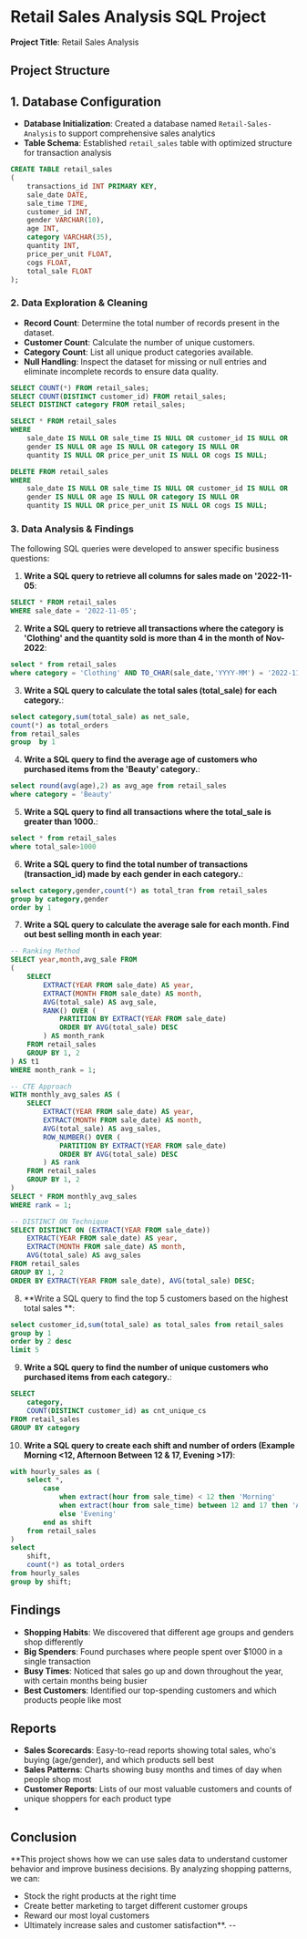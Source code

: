 # Retail Sales Analysis SQL Project

**Project Title**: Retail Sales Analysis  

## Project Structure

## 1. Database Configuration

- **Database Initialization**: Created a database named `Retail-Sales-Analysis` to support comprehensive sales analytics
- **Table Schema**: Established `retail_sales` table with optimized structure for transaction analysis

```sql
CREATE TABLE retail_sales
(
    transactions_id INT PRIMARY KEY,
    sale_date DATE,	
    sale_time TIME,
    customer_id INT,	
    gender VARCHAR(10),
    age INT,
    category VARCHAR(35),
    quantity INT,
    price_per_unit FLOAT,	
    cogs FLOAT,
    total_sale FLOAT
);
```

### 2. Data Exploration & Cleaning

- **Record Count**: Determine the total number of records present in the dataset.
- **Customer Count**: Calculate the number of unique customers.
- **Category Count**: List all unique product categories available.
- **Null Handling**: Inspect the dataset for missing or null entries and eliminate incomplete records to ensure data quality.


```sql
SELECT COUNT(*) FROM retail_sales;
SELECT COUNT(DISTINCT customer_id) FROM retail_sales;
SELECT DISTINCT category FROM retail_sales;

SELECT * FROM retail_sales
WHERE 
    sale_date IS NULL OR sale_time IS NULL OR customer_id IS NULL OR 
    gender IS NULL OR age IS NULL OR category IS NULL OR 
    quantity IS NULL OR price_per_unit IS NULL OR cogs IS NULL;

DELETE FROM retail_sales
WHERE 
    sale_date IS NULL OR sale_time IS NULL OR customer_id IS NULL OR 
    gender IS NULL OR age IS NULL OR category IS NULL OR 
    quantity IS NULL OR price_per_unit IS NULL OR cogs IS NULL;
```

### 3. Data Analysis & Findings

The following SQL queries were developed to answer specific business questions:

1. **Write a SQL query to retrieve all columns for sales made on '2022-11-05**:
```sql
SELECT * FROM retail_sales
WHERE sale_date = '2022-11-05';
```

2. **Write a SQL query to retrieve all transactions where the category is 'Clothing' and the quantity sold is more than 4 in the month of Nov-2022**:
```sql
select * from retail_sales
where category = 'Clothing' AND TO_CHAR(sale_date,'YYYY-MM') = '2022-11' AND quantity >=3
```

3. **Write a SQL query to calculate the total sales (total_sale) for each category.**:
```sql
select category,sum(total_sale) as net_sale,
count(*) as total_orders
from retail_sales
group  by 1
```

4. **Write a SQL query to find the average age of customers who purchased items from the 'Beauty' category.**:
```sql
select round(avg(age),2) as avg_age from retail_sales
where category = 'Beauty'
```

5. **Write a SQL query to find all transactions where the total_sale is greater than 1000.**:
```sql
select * from retail_sales
where total_sale>1000
```

6. **Write a SQL query to find the total number of transactions (transaction_id) made by each gender in each category.**:
```sql
select category,gender,count(*) as total_tran from retail_sales
group by category,gender
order by 1
```

7. **Write a SQL query to calculate the average sale for each month. Find out best selling month in each year**:
```sql
-- Ranking Method
SELECT year,month,avg_sale FROM
(
    SELECT 
        EXTRACT(YEAR FROM sale_date) AS year,
        EXTRACT(MONTH FROM sale_date) AS month,
        AVG(total_sale) AS avg_sale,
        RANK() OVER (
            PARTITION BY EXTRACT(YEAR FROM sale_date) 
            ORDER BY AVG(total_sale) DESC
        ) AS month_rank
    FROM retail_sales
    GROUP BY 1, 2
) AS t1
WHERE month_rank = 1;

-- CTE Approach
WITH monthly_avg_sales AS (
    SELECT 
        EXTRACT(YEAR FROM sale_date) AS year,             
        EXTRACT(MONTH FROM sale_date) AS month,           
        AVG(total_sale) AS avg_sales,                     
        ROW_NUMBER() OVER (
            PARTITION BY EXTRACT(YEAR FROM sale_date)     
            ORDER BY AVG(total_sale) DESC                 
        ) AS rank
    FROM retail_sales
    GROUP BY 1, 2                                         
)
SELECT * FROM monthly_avg_sales
WHERE rank = 1;   

-- DISTINCT ON Technique
SELECT DISTINCT ON (EXTRACT(YEAR FROM sale_date)) 
    EXTRACT(YEAR FROM sale_date) AS year,
    EXTRACT(MONTH FROM sale_date) AS month,
    AVG(total_sale) AS avg_sales
FROM retail_sales
GROUP BY 1, 2
ORDER BY EXTRACT(YEAR FROM sale_date), AVG(total_sale) DESC;
```

8. **Write a SQL query to find the top 5 customers based on the highest total sales **:
```sql
select customer_id,sum(total_sale) as total_sales from retail_sales
group by 1
order by 2 desc
limit 5
```

9. **Write a SQL query to find the number of unique customers who purchased items from each category.**:
```sql
SELECT 
    category,    
    COUNT(DISTINCT customer_id) as cnt_unique_cs
FROM retail_sales
GROUP BY category
```

10. **Write a SQL query to create each shift and number of orders (Example Morning <12, Afternoon Between 12 & 17, Evening >17)**:
```sql
with hourly_sales as (
    select *,
        case
            when extract(hour from sale_time) < 12 then 'Morning'
            when extract(hour from sale_time) between 12 and 17 then 'Afternoon'
            else 'Evening'
        end as shift
    from retail_sales
)
select 
    shift,
    count(*) as total_orders
from hourly_sales
group by shift;
```

## Findings

- **Shopping Habits**: We discovered that different age groups and genders shop differently
- **Big Spenders**: Found purchases where people spent over $1000 in a single transaction
- **Busy Times**: Noticed that sales go up and down throughout the year, with certain months being busier
- **Best Customers**: Identified our top-spending customers and which products people like most


## Reports

- **Sales Scorecards**: Easy-to-read reports showing total sales, who's buying (age/gender), and which products sell best
- **Sales Patterns**: Charts showing busy months and times of day when people shop most
- **Customer Reports**: Lists of our most valuable customers and counts of unique shoppers for each product type
- 
## Conclusion

**This project shows how we can use sales data to understand customer behavior and improve business decisions. By analyzing shopping patterns, we can:
- Stock the right products at the right time
- Create better marketing to target different customer groups
- Reward our most loyal customers
- Ultimately increase sales and customer satisfaction**.
--
